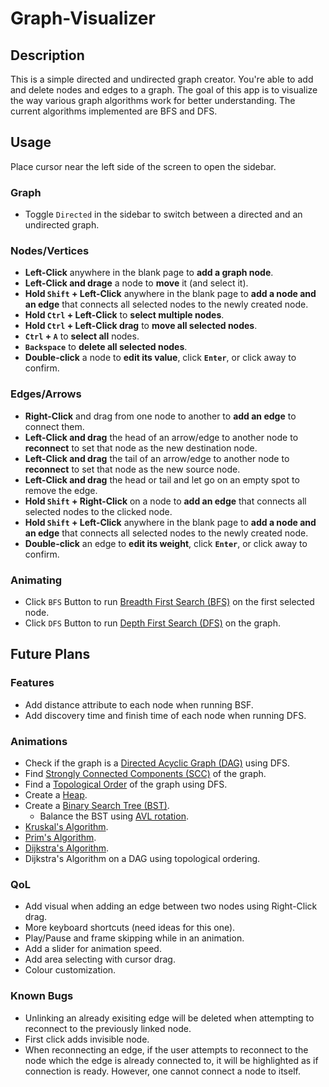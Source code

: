 # Graph-Visualizer

## Description

This is a simple directed and undirected graph creator. You're able to add and delete nodes and edges to a graph. The goal of this app is to visualize the way various graph algorithms work for better understanding. The current algorithms implemented are BFS and DFS.

## Usage

Place cursor near the left side of the screen to open the sidebar.

### Graph

-   Toggle `Directed` in the sidebar to switch between a directed and an undirected graph.

### Nodes/Vertices

-   **Left-Click** anywhere in the blank page to **add a graph node**.
-   **Left-Click and drage** a node to **move** it (and select it).
-   **Hold `Shift` + Left-Click** anywhere in the blank page to **add a node and an edge** that connects all selected nodes to the newly created node.
-   **Hold `Ctrl` + Left-Click** to **select multiple nodes**.
-   **Hold `Ctrl` + Left-Click drag** to **move all selected nodes**.
-   **`Ctrl` + `A`** to **select all** nodes.
-   **`Backspace`** to **delete all selected nodes**.
-   **Double-click** a node to **edit its value**, click **`Enter`**, or click away to confirm.

### Edges/Arrows

-   **Right-Click** and drag from one node to another to **add an edge** to connect them.
-   **Left-Click and drag** the head of an arrow/edge to another node to **reconnect** to set that node as the new destination node.
-   **Left-Click and drag** the tail of an arrow/edge to another node to **reconnect** to set that node as the new source node.
-   **Left-Click and drag** the head or tail and let go on an empty spot to remove the edge.
-   **Hold `Shift` + Right-Click** on a node to **add an edge** that connects all selected nodes to the clicked node.
-   **Hold `Shift` + Left-Click** anywhere in the blank page to **add a node and an edge** that connects all selected nodes to the newly created node.
-   **Double-click** an edge to **edit its weight**, click **`Enter`**, or click away to confirm.

### Animating

-   Click `BFS` Button to run [Breadth First Search (BFS)](https://en.wikipedia.org/wiki/Breadth-first_search) on the first selected node.
-   Click `DFS` Button to run [Depth First Search (DFS)](https://en.wikipedia.org/wiki/Depth-first_search) on the graph.

## Future Plans

### Features

-   Add distance attribute to each node when running BSF.
-   Add discovery time and finish time of each node when running DFS.

### Animations

-   Check if the graph is a [Directed Acyclic Graph (DAG)](https://en.wikipedia.org/wiki/Directed_acyclic_graph) using DFS.
-   Find [Strongly Connected Components (SCC)](https://en.wikipedia.org/wiki/Strongly_connected_component) of the graph.
-   Find a [Topological Order](https://en.wikipedia.org/wiki/Topological_sorting) of the graph using DFS.
-   Create a [Heap](<https://en.wikipedia.org/wiki/Heap_(data_structure)>).
-   Create a [Binary Search Tree (BST)](https://en.wikipedia.org/wiki/Binary_search_tree).
    -   Balance the BST using [AVL rotation](https://en.wikipedia.org/wiki/AVL_tree#Rebalancing).
-   [Kruskal's Algorithm](https://en.wikipedia.org/wiki/Kruskal%27s_algorithm).
-   [Prim's Algorithm](https://en.wikipedia.org/wiki/Prim's_algorithm).
-   [Dijkstra's Algorithm](https://en.wikipedia.org/wiki/Dijkstra%27s_algorithm).
-   Dijkstra's Algorithm on a DAG using topological ordering.

### QoL

-   Add visual when adding an edge between two nodes using Right-Click drag.
-   More keyboard shortcuts (need ideas for this one).
-   Play/Pause and frame skipping while in an animation.
-   Add a slider for animation speed.
-   Add area selecting with cursor drag.
-   Colour customization.

### Known Bugs

-   Unlinking an already exisiting edge will be deleted when attempting to reconnect to the previously linked node.
-   First click adds invisible node.
-   When reconnecting an edge, if the user attempts to reconnect to the node which the edge is already connected to, it will be highlighted as if connection is ready. However, one cannot connect a node to itself.
